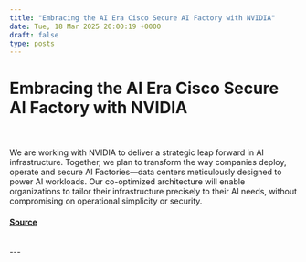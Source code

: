 ```yaml
---
title: "Embracing the AI Era Cisco Secure AI Factory with NVIDIA"
date: Tue, 18 Mar 2025 20:00:19 +0000
draft: false
type: posts
---
```

# Embracing the AI Era Cisco Secure AI Factory with NVIDIA

<br/>

<br/>
We are working with NVIDIA to deliver a strategic leap forward in AI infrastructure. Together, we plan to transform the way companies deploy, operate and secure AI Factories—data centers meticulously designed to power AI workloads. Our co-optimized architecture will enable organizations to tailor their infrastructure precisely to their AI needs, without compromising on operational simplicity or security.

#### [Source](https://blogs.cisco.com/news/embracing-the-ai-era-cisco-secure-ai-factory-with-nvidia)

<br/>
---
